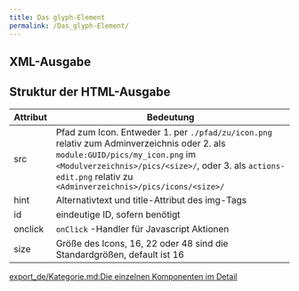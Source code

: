 ```yaml
---
title: Das glyph-Element
permalink: /Das_glyph-Element/
---
```


XML-Ausgabe
-----------

Struktur der HTML-Ausgabe
-------------------------

|Attribut|Bedeutung|
|--------|---------|
|src|Pfad zum Icon. Entweder 1. per `./pfad/zu/icon.png` relativ zum Adminverzeichnis oder 2. als `module:GUID/pics/my_icon.png` im `<Modulverzeichnis>/pics/<size>/`, oder 3. als `actions-edit.png` relativ zu `<Adminverzeichnis>/pics/icons/<size>/`|
|hint|Alternativtext und title-Attribut des img-Tags|
|id|eindeutige ID, sofern benötigt|
|onclick|`onClick` -Handler für Javascript Aktionen|
|size|Größe des Icons, 16, 22 oder 48 sind die Standardgrößen, default ist 16|

[export_de/Kategorie.md:Die einzelnen Komponenten im Detail](export_de/Kategorie.md:Die_einzelnen_Komponenten_im_Detail )